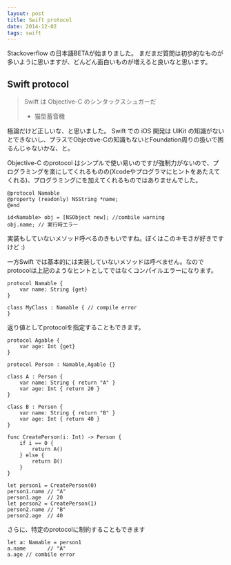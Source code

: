 ```yaml
---
layout: post
title: Swift protocol
date: 2014-12-02
tags: swift
---
```


Stackoverflow の日本語BETAが始まりました。
まだまだ質問は初歩的なものが多いように思いますが、どんどん面白いものが増えると良いなと思います。

## Swift protocol

> Swift は Objective-C のシンタックスシュガーだ
> - 猫型蓄音機

極論だけど正しいな、と思いました。
Swift での iOS 開発は UIKit の知識がないとできないし、プラスでObjective-Cの知識もないとFoundation周りの扱いで困るんじゃないかな、と。


Objective-C のprotocol はシンプルで使い易いのですが強制力がないので、プログラミングを楽にしてくれるものの(Xcodeやプログラマにヒントをあたえてくれる)、プログラミングにを加えてくれるものではありませんでした。

```
@protocol Namable
@property (readonly) NSString *name;
@end

id<Namable> obj = [NSObject new]; //combile warning
obj.name; // 実行時エラー
```

実装もしていないメソッド呼べるのきもいですね。ぼくはこのキモさが好きですけど :)

一方Swift では基本的には実装していないメソッドは呼べません。なのでprotocolは上記のようなヒントとしてではなくコンパイルエラーになります。

```
protocol Namable {
    var name: String {get}
}

class MyClass : Namable { // compile error
}
```

返り値としてprotocolを指定することもできます。

```
protocol Agable {
    var age: Int {get}
}

protocol Person : Namable,Agable {}

class A : Person {
    var name: String { return "A" }
    var age: Int { return 20 }
}

class B : Person {
    var name: String { return "B" }
    var age: Int { return 40 }
}

func CreatePerson(i: Int) -> Person {
    if i == 0 {
        return A()
    } else {
        return B()
    }
}

let person1 = CreatePerson(0)
person1.name // "A"
person1.age  // 20
let person2 = CreatePerson(1)
person2.name // "B"
person2.age  // 40
```

さらに、特定のprotocolに制約することもできます

```
let a: Namable = person1
a.name       // "A"
a.age // combile error
```

